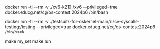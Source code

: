 docker run -ti --rm -v ./xv6-k210:/xv6 --privileged=true docker.educg.net/cg/os-contest:2024p6 /bin/bash

docker run -ti --rm -v ./testsuits-for-oskernel-main/riscv-syscalls-testing:/testing --privileged=true docker.educg.net/cg/os-contest:2024p6 /bin/bash

make my_set
make run
